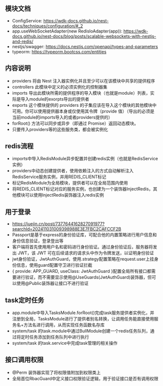 ## 模块文档
- ConfigService: https://wdk-docs.github.io/nest-docs/techniques/configuration/#_2
- app.useWebSocketAdapter(new RedisIoAdapter(app)): https://wdk-docs.github.io/nest-docs/blog/posts/scalable-websockets-with-nestjs-and-redis/
- nestjs/swagger: https://docs.nestjs.com/openapi/types-and-parameters
- typeorm: https://typeorm.bootcss.com/entities

## 内容说明
- providers 将由 Nest 注入器实例化并且至少可以在该模块中共享的提供程序
- controllers 此模块中定义的必须实例化的控制器集
- imports 导出此模块所需的提供程序的导入模块（也就是module）列表，实际是导入module的exorpts导出的提供者
- exports 这个模块提供的 providers 的子集应该在导入这个模块的其他模块中可用。你可以使用提供器本身或仅使用其令牌（provide 值）（导出的必须是当前module的imports导入的或者providers提供的）
- forRoot() 方法可以同步或异步（即通过 Promise）返回动态模块。
- 只要传入providers等的这些服务类，都会被实例化

## redis流程
- imports中导入RedisModule异步配置并创建redis实例（也就是RedisService实例）
- providers中动态创建提供者，使用依赖注入的方式自动解析注入RedisService服务实例，并用REDIS_CLIENT标记
- 标记RedisModule为全局模块，提供者可以在全局范围内使用
- 将REDIS_CLIENT标记对应的服务实例，也创建为一个装饰器InjectRedis，其他模块可以使用InjectRedis装饰器注入redis实例

## 用于登录
- https://juejin.cn/post/7377644162827091977?searchId=202411031009398988E3E7FBC2CAFCCF2B
- Passport是基于express的身份验证库，可配合他的内置策略进行用户信息和身份信息验证，登录登出等
- 客户端将首先使用用户名和密码进行身份验证。通过身份验证后，服务器将发出 JWT，该 JWT 可在后续请求的请求头中作为令牌发送，以证明身份验证
- jwt身份验证，JwtAuthGuard，使用.strategy配置策略在request.user上挂身份信息，使用guard配置守卫进行验证拦截
- { provide: APP_GUARD, useClass: JwtAuthGuard }配置全局所有接口都需要进行验证，而不需要显示使用@UseGuards(JwtAuthGuard)装饰器，但可以使用@Public装饰器让接口不进行验证

## task定时任务
- app.module中导入TasksModule.forRoot()完成task服务提供者实例化，并注册到全局，TasksModule进行了提供者别名转换，让调用任务能直接使用服务名+方法名进行调用，从而实现任务函数名存库
- system/task 的task.module中通过BullModule创建一个redis任务队列，通过将定时任务添加到任务队列中进行执行
- system/task 的task.service中完成task管理的相关操作

## 接口调用权限
- @Perm 装饰器实现了将权限值附加到权限类上
- 全局首位RbacGuard中定义接口权限验证逻辑，用于验证接口是否有调用权限
